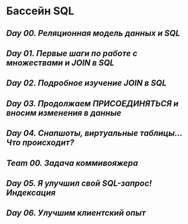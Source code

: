 # Бассейн SQL

## _Day 00. Реляционная модель данных и SQL_

## _Day 01. Первые шаги по работе с множествами и JOIN в SQL_

## _Day 02. Подробное изучение JOIN в SQL_

## _Day 03. Продолжаем ПРИСОЕДИНЯТЬСЯ и вносим изменения в данные_

## _Day 04. Снапшоты, виртуальные таблицы… Что происходит?_

## _Team 00. Задача коммивояжера_

## _Day 05. Я улучшил свой SQL-запрос! Индексация_

## _Day 06. Улучшим клиентский опыт_
